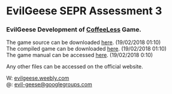 # EvilGeese SEPR Assessment 3
<h3>EvilGeese Development of <a href="https://sites.google.com/site/coffeelessgames/">CoffeeLess</a> Game.</h3>

The game source can be downloaded <a href="https://github.com/hell2o/SeprAssesment2/archive/master.zip"> here</a>. (19/02/2018 01:10)
<br>The compiled game can be downloaded <a href="https://drive.google.com/a/york.ac.uk/file/d/1AO_HfslTYYkMjeGISDLhDBbYZWGVJLW4/view?usp=sharing"> here</a>. (19/02/2018 01:10)<br>
The game manual can be accessed <a href="https://evilgeese.weebly.com/uploads/1/1/4/1/114148871/game_manual_3.pdf"> here</a>. (19/02/2018 0:10)

Any other files can be accessed on the official website.

W: <a href="evilgeese.weebly.com">evilgeese.weebly.com</a>
<br>@: evil-geese@googlegroups.com
